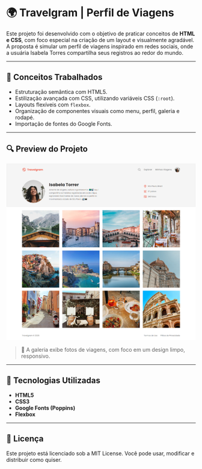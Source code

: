 # 🌍 Travelgram | Perfil de Viagens

Este projeto foi desenvolvido com o objetivo de praticar conceitos de **HTML e CSS**, com foco especial na criação de um layout e visualmente agradável. A proposta é simular um perfil de viagens inspirado em redes sociais, onde a usuária Isabela Torres compartilha seus registros ao redor do mundo.

---

## 🧠 Conceitos Trabalhados

- Estruturação semântica com HTML5.
- Estilização avançada com CSS, utilizando variáveis CSS (`:root`).
- Layouts flexíveis com `flexbox`.
- Organização de componentes visuais como menu, perfil, galeria e rodapé.
- Importação de fontes do Google Fonts.

---

## 🔍 Preview do Projeto

![Imagem do Projeto](./assets/images/screencapture-file-C-Users-User-Desktop-perfil-de-viagens-index-html-2025-04-19-18_55_57.png)

> 📸 A galeria exibe fotos de viagens, com foco em um design limpo, responsivo.

---

## 🧱 Tecnologias Utilizadas

- **HTML5**
- **CSS3**
- **Google Fonts (Poppins)**
- **Flexbox**

---

## 📄 Licença

Este projeto está licenciado sob a MIT License.
Você pode usar, modificar e distribuir como quiser.
